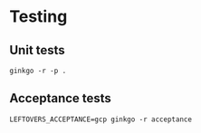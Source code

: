# Testing

## Unit tests

```
ginkgo -r -p .
```

## Acceptance tests

```
LEFTOVERS_ACCEPTANCE=gcp ginkgo -r acceptance
```

